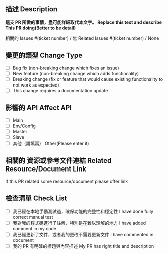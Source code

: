 ## 描述 Description

**這支 PR 所做的事情，盡可能詳細取代本文字。 Replace this text and describe This PR doing(Better to be detail)**

相關的 Issues #(ticket number) / 無
Related Issues #(ticket number) / None

## 變更的類型 Change Type

- [ ] Bug fix (non-breaking change which fixes an issue)
- [ ] New feature (non-breaking change which adds functionality)
- [ ] Breaking change (fix or feature that would cause existing functionality to not work as expected)
- [ ] This change requires a documentation update

## 影響的 API Affect API

- [ ] Main
- [ ] Env/Config
- [ ] Master
- [ ] Slave
- [ ] 其他（請填寫） Other(Please enter it)

## 相關的 資源或參考文件連結 Related Resource/Document  Link

If this PR related some resource/document please offer link

## 檢查清單 Check List

- [ ] 我已經在本地手動測試過，確保功能的完整性和穩定性 I have done fully correct manual test
- [ ] 我對我的程式碼進行了註解，特別是在難以理解的地方 I have added comment in my code
- [ ] 我已經更新了文件，或者我的更改不需要更新文件 I have commented in document
- [ ] 我的 PR 有明確的標題與內容描述 My PR has right title and description